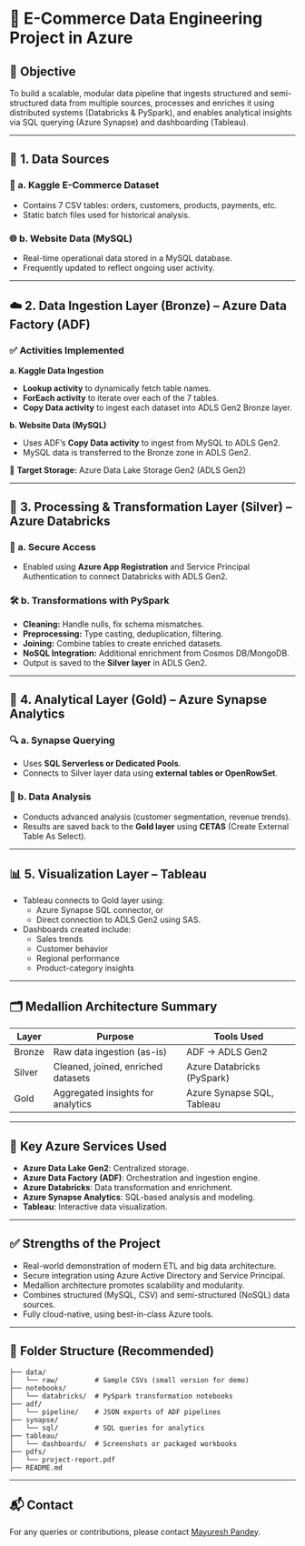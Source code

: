 
# 🛒 E-Commerce Data Engineering Project in Azure

## 🚀 Objective
To build a scalable, modular data pipeline that ingests structured and semi-structured data from multiple sources, processes and enriches it using distributed systems (Databricks & PySpark), and enables analytical insights via SQL querying (Azure Synapse) and dashboarding (Tableau).

---

## 🔁 1. Data Sources

### 📂 a. Kaggle E-Commerce Dataset
- Contains 7 CSV tables: orders, customers, products, payments, etc.
- Static batch files used for historical analysis.

### 🌐 b. Website Data (MySQL)
- Real-time operational data stored in a MySQL database.
- Frequently updated to reflect ongoing user activity.

---

## ☁️ 2. Data Ingestion Layer (Bronze) – Azure Data Factory (ADF)

### ✅ Activities Implemented

**a. Kaggle Data Ingestion**
- **Lookup activity** to dynamically fetch table names.
- **ForEach activity** to iterate over each of the 7 tables.
- **Copy Data activity** to ingest each dataset into ADLS Gen2 Bronze layer.

**b. Website Data (MySQL)**
- Uses ADF’s **Copy Data activity** to ingest from MySQL to ADLS Gen2.
- MySQL data is transferred to the Bronze zone in ADLS Gen2.

📁 **Target Storage:** Azure Data Lake Storage Gen2 (ADLS Gen2)

---

## 🧪 3. Processing & Transformation Layer (Silver) – Azure Databricks

### 🔐 a. Secure Access
- Enabled using **Azure App Registration** and Service Principal Authentication to connect Databricks with ADLS Gen2.

### 🛠 b. Transformations with PySpark
- **Cleaning:** Handle nulls, fix schema mismatches.
- **Preprocessing:** Type casting, deduplication, filtering.
- **Joining:** Combine tables to create enriched datasets.
- **NoSQL Integration:** Additional enrichment from Cosmos DB/MongoDB.
- Output is saved to the **Silver layer** in ADLS Gen2.

---

## 🧠 4. Analytical Layer (Gold) – Azure Synapse Analytics

### 🔍 a. Synapse Querying
- Uses **SQL Serverless or Dedicated Pools**.
- Connects to Silver layer data using **external tables or OpenRowSet**.

### 🧮 b. Data Analysis
- Conducts advanced analysis (customer segmentation, revenue trends).
- Results are saved back to the **Gold layer** using **CETAS** (Create External Table As Select).

---

## 📊 5. Visualization Layer – Tableau

- Tableau connects to Gold layer using:
  - Azure Synapse SQL connector, or
  - Direct connection to ADLS Gen2 using SAS.
- Dashboards created include:
  - Sales trends
  - Customer behavior
  - Regional performance
  - Product-category insights

---

## 🗂️ Medallion Architecture Summary

| Layer   | Purpose                            | Tools Used              |
|---------|------------------------------------|--------------------------|
| Bronze  | Raw data ingestion (as-is)         | ADF → ADLS Gen2         |
| Silver  | Cleaned, joined, enriched datasets | Azure Databricks (PySpark) |
| Gold    | Aggregated insights for analytics  | Azure Synapse SQL, Tableau |

---

## 🔧 Key Azure Services Used
- **Azure Data Lake Gen2**: Centralized storage.
- **Azure Data Factory (ADF)**: Orchestration and ingestion engine.
- **Azure Databricks**: Data transformation and enrichment.
- **Azure Synapse Analytics**: SQL-based analysis and modeling.
- **Tableau**: Interactive data visualization.

---

## ✅ Strengths of the Project
- Real-world demonstration of modern ETL and big data architecture.
- Secure integration using Azure Active Directory and Service Principal.
- Medallion architecture promotes scalability and modularity.
- Combines structured (MySQL, CSV) and semi-structured (NoSQL) data sources.
- Fully cloud-native, using best-in-class Azure tools.

---

## 📂 Folder Structure (Recommended)
```
├── data/
│   └── raw/         # Sample CSVs (small version for demo)
├── notebooks/
│   └── databricks/  # PySpark transformation notebooks
├── adf/
│   └── pipeline/    # JSON exports of ADF pipelines
├── synapse/
│   └── sql/         # SQL queries for analytics
├── tableau/
│   └── dashboards/  # Screenshots or packaged workbooks
├── pdfs/
│   └── project-report.pdf
├── README.md
```

---

## 📬 Contact
For any queries or contributions, please contact [Mayuresh Pandey](https://github.com/mayu99).

